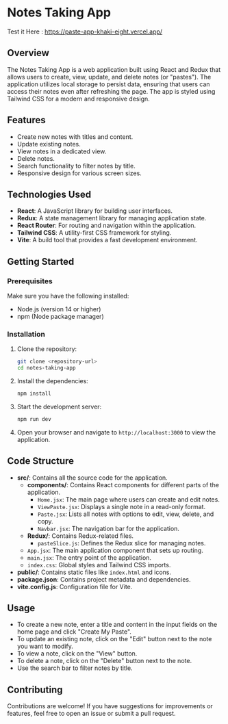 # Notes Taking App

Test it Here : https://paste-app-khaki-eight.vercel.app/

## Overview

The Notes Taking App is a web application built using React and Redux that allows users to create, view, update, and delete notes (or "pastes"). The application utilizes local storage to persist data, ensuring that users can access their notes even after refreshing the page. The app is styled using Tailwind CSS for a modern and responsive design.

## Features

- Create new notes with titles and content.
- Update existing notes.
- View notes in a dedicated view.
- Delete notes.
- Search functionality to filter notes by title.
- Responsive design for various screen sizes.

## Technologies Used

- **React**: A JavaScript library for building user interfaces.
- **Redux**: A state management library for managing application state.
- **React Router**: For routing and navigation within the application.
- **Tailwind CSS**: A utility-first CSS framework for styling.
- **Vite**: A build tool that provides a fast development environment.

## Getting Started

### Prerequisites

Make sure you have the following installed:

- Node.js (version 14 or higher)
- npm (Node package manager)

### Installation

1. Clone the repository:

   ```bash
   git clone <repository-url>
   cd notes-taking-app
   ```

2. Install the dependencies:

   ```bash
   npm install
   ```

3. Start the development server:

   ```bash
   npm run dev
   ```

4. Open your browser and navigate to `http://localhost:3000` to view the application.

## Code Structure

- **src/**: Contains all the source code for the application.
  - **components/**: Contains React components for different parts of the application.
    - `Home.jsx`: The main page where users can create and edit notes.
    - `ViewPaste.jsx`: Displays a single note in a read-only format.
    - `Paste.jsx`: Lists all notes with options to edit, view, delete, and copy.
    - `Navbar.jsx`: The navigation bar for the application.
  - **Redux/**: Contains Redux-related files.
    - `pasteSlice.js`: Defines the Redux slice for managing notes.
  - `App.jsx`: The main application component that sets up routing.
  - `main.jsx`: The entry point of the application.
  - `index.css`: Global styles and Tailwind CSS imports.
- **public/**: Contains static files like `index.html` and icons.
- **package.json**: Contains project metadata and dependencies.
- **vite.config.js**: Configuration file for Vite.

## Usage

- To create a new note, enter a title and content in the input fields on the home page and click "Create My Paste".
- To update an existing note, click on the "Edit" button next to the note you want to modify.
- To view a note, click on the "View" button.
- To delete a note, click on the "Delete" button next to the note.
- Use the search bar to filter notes by title.

## Contributing

Contributions are welcome! If you have suggestions for improvements or features, feel free to open an issue or submit a pull request.



